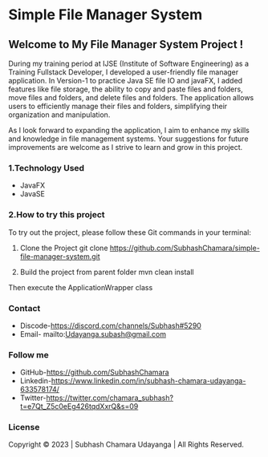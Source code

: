 # Simple File Manager System

## Welcome to My File Manager System Project !

During my training period at IJSE (Institute of Software Engineering) as a Training Fullstack Developer, I developed a user-friendly file manager application. In Version-1 to practice Java SE file IO and javaFX, I added features like file storage, the ability to copy and paste files and folders, move files and folders, and delete files and folders. The application allows users to efficiently manage their files and folders, simplifying their organization and manipulation.

As I look forward to expanding the application, I aim to enhance my skills and knowledge in file management systems. Your suggestions for future improvements are welcome as I strive to learn and grow in this project.

### 1.Technology Used

 - JavaFX
 - JavaSE


### 2.How to try this project
  
  To try out the project, please follow these Git commands in your terminal:
  1. Clone the Project 
     git clone https://github.com/SubhashChamara/simple-file-manager-system.git
   
  2. Build the project from parent folder
    mvn clean install
  
  Then execute the ApplicationWrapper class  
  
### Contact
 
-  Discode-https://discord.com/channels/Subhash#5290
-  Email-  mailto:Udayanga.subash@gmail.com
    
### Follow me

- GitHub-https://github.com/SubhashChamara
- Linkedin-https://www.linkedin.com/in/subhash-chamara-udayanga-633578174/
- Twitter-https://twitter.com/chamara_subhash?t=e7Qt_Z5c0eEg426tqdXxrQ&s=09


### License
Copyright &copy; 2023 | Subhash Chamara Udayanga | All Rights Reserved.
